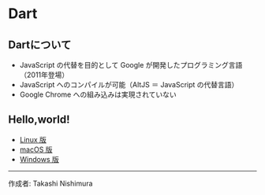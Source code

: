 # Dart

## Dartについて

* JavaScript の代替を目的として Google が開発したプログラミング言語（2011年登場）
* JavaScript へのコンパイルが可能（AltJS ＝ JavaScript の代替言語）
* Google Chrome への組み込みは実現されていない

## Hello,world!

* [Linux 版](https://github.com/TakashiNishimura/HelloWorld/blob/master/Dart/Dart_linux.md)
* [macOS 版](https://github.com/TakashiNishimura/HelloWorld/blob/master/Dart/Dart_mac.md)
* [Windows 版](https://github.com/TakashiNishimura/HelloWorld/blob/master/Dart/Dart_win.md)

***
作成者: Takashi Nishimura